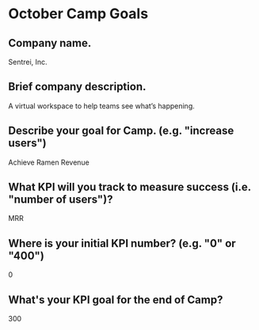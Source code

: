 # October Camp Goals

## Company name.

Sentrei, Inc.

## Brief company description.

A virtual workspace to help teams see what’s happening.

## Describe your goal for Camp. (e.g. "increase users")

Achieve Ramen Revenue

## What KPI will you track to measure success (i.e. "number of users")?

MRR

## Where is your initial KPI number? (e.g. "0" or "400")

0

## What's your KPI goal for the end of Camp?

300
